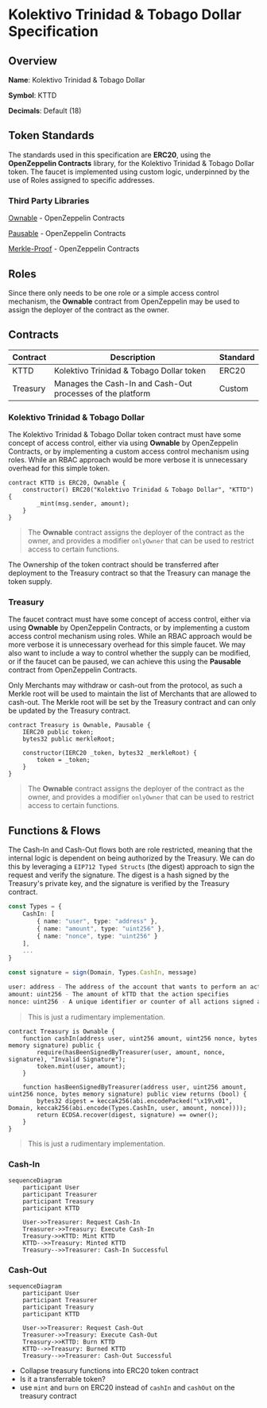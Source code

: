 # Kolektivo Trinidad & Tobago Dollar Specification

## Overview

**Name**: Kolektivo Trinidad & Tobago Dollar

**Symbol**: KTTD

**Decimals**: Default (18)

## Token Standards

The standards used in this specification are **ERC20**, using the **OpenZeppelin Contracts** library, for the Kolektivo Trinidad & Tobago Dollar token. The faucet is implemented using custom logic, underpinned by the use of Roles assigned to specific addresses.

### Third Party Libraries

[Ownable](https://docs.openzeppelin.com/contracts/2.x/access-control#ownership-and-ownable) - OpenZeppelin Contracts

[Pausable](https://docs.openzeppelin.com/contracts/5.x/api/utils#Pausable) - OpenZeppelin Contracts

[Merkle-Proof](https://docs.openzeppelin.com/contracts/3.x/api/cryptography) - OpenZeppelin Contracts

## Roles

Since there only needs to be one role or a simple access control mechanism, the **Ownable** contract from OpenZeppelin may be used to assign the deployer of the contract as the owner.

## Contracts

| Contract | Description | Standard |
| --- | --- | --- |
| KTTD | Kolektivo Trinidad & Tobago Dollar token | ERC20 |
| Treasury | Manages the Cash-In and Cash-Out processes of the platform | Custom |

### Kolektivo Trinidad & Tobago Dollar

The Kolektivo Trinidad & Tobago Dollar token contract must have some concept of access control, either via using **Ownable** by OpenZeppelin Contracts, or by implementing a custom access control mechanism using roles. While an RBAC approach would be more verbose it is unnecessary overhead for this simple token.

```solidity
contract KTTD is ERC20, Ownable {
    constructor() ERC20("Kolektivo Trinidad & Tobago Dollar", "KTTD") {
        _mint(msg.sender, amount);
    }
}
```

> The **Ownable** contract assigns the deployer of the contract as the owner, and provides a modifier `onlyOwner` that can be used to restrict access to certain functions.

The Ownership of the token contract should be transferred after deployment to the Treasury contract so that the Treasury can manage the token supply.

### Treasury

The faucet contract must have some concept of access control, either via using **Ownable** by OpenZeppelin Contracts, or by implementing a custom access control mechanism using roles. While an RBAC approach would be more verbose it is unnecessary overhead for this simple faucet. We may also want to include a way to control whether the supply can be modified, or if the faucet can be paused, we can achieve this using the **Pausable** contract from OpenZeppelin Contracts.

Only Merchants may withdraw or cash-out from the protocol, as such a Merkle root will be used to maintain the list of Merchants that are allowed to cash-out. The Merkle root will be set by the Treasury contract and can only be updated by the Treasury contract.

```solidity
contract Treasury is Ownable, Pausable {
    IERC20 public token;
    bytes32 public merkleRoot;

    constructor(IERC20 _token, bytes32 _merkleRoot) {
        token = _token;
    }
}
```

> The **Ownable** contract assigns the deployer of the contract as the owner, and provides a modifier `onlyOwner` that can be used to restrict access to certain functions.

## Functions & Flows

The Cash-In and Cash-Out flows both are role restricted, meaning that the internal logic is dependent on being authorized by the Treasury. We can do this by leveraging a `EIP712 Typed Structs` (the digest) approach to sign the request and verify the signature. The digest is a hash signed by the Treasury's private key, and the signature is verified by the Treasury contract.

```ts
const Types = {
    CashIn: [
        { name: "user", type: "address" },
        { name: "amount", type: "uint256" },
        { name: "nonce", type: "uint256" }
    ],
    ...
}

const signature = sign(Domain, Types.CashIn, message)
```

```sh
user: address - The address of the account that wants to perform an action
amount: uint256 - The amount of kTTD that the action specifies
nonce: uint256 - A unique identifier or counter of all actions signed and executed by the Treasury
```

> This is just a rudimentary implementation.

```solidity
contract Treasury is Ownable {
    function cashIn(address user, uint256 amount, uint256 nonce, bytes memory signature) public {
        require(hasBeenSignedByTreasurer(user, amount, nonce, signature), "Invalid Signature");
        token.mint(user, amount);
    }

    function hasBeenSignedByTreasurer(address user, uint256 amount, uint256 nonce, bytes memory signature) public view returns (bool) {
        bytes32 digest = keccak256(abi.encodePacked("\x19\x01", Domain, keccak256(abi.encode(Types.CashIn, user, amount, nonce))));
        return ECDSA.recover(digest, signature) == owner();
    }
}
```

> This is just a rudimentary implementation.

### Cash-In

```mermaid
sequenceDiagram
    participant User
    participant Treasurer
    participant Treasury
    participant KTTD

    User->>Treasurer: Request Cash-In
    Treasurer->>Treasury: Execute Cash-In
    Treasury->>KTTD: Mint KTTD
    KTTD-->>Treasury: Minted KTTD
    Treasury-->>Treasurer: Cash-In Successful
```

### Cash-Out

```mermaid
sequenceDiagram
    participant User
    participant Treasurer
    participant Treasury
    participant KTTD

    User->>Treasurer: Request Cash-Out
    Treasurer->>Treasury: Execute Cash-Out
    Treasury->>KTTD: Burn KTTD
    KTTD-->>Treasury: Burned KTTD
    Treasury-->>Treasurer: Cash-Out Successful
```

* Collapse treasury functions into ERC20 token contract
* Is it a transferrable token?
* use `mint` and `burn` on ERC20 instead of `cashIn` and `cashOut` on the treasury contract
